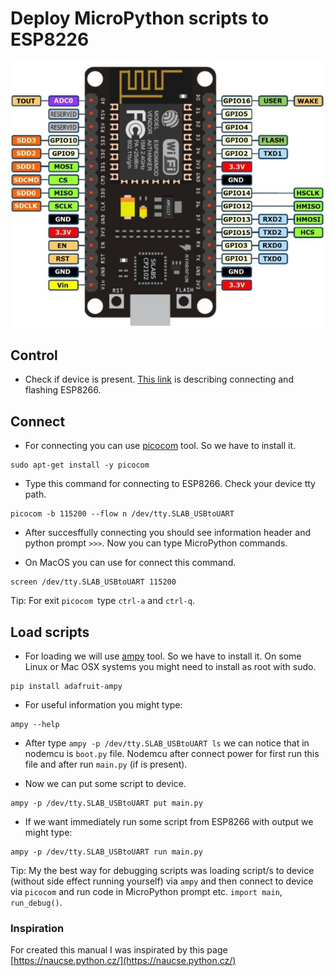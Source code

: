 
 # Deploy MicroPython scripts to ESP8226
 ![nodemcu](images/nodemcu_pinout.jpg)
 
 ## Control
 
 - Check if device is present. [This link](Flash_MicroPython_ESP8266.md) is describing connecting and flashing ESP8266.
 
 ## Connect
 
 - For connecting you can use [picocom](https://github.com/npat-efault/picocom) tool. So we have to install it.
 ```
 sudo apt-get install -y picocom
 ```
 - Type this command for connecting to ESP8266. Check your device tty path.
 ```
 picocom -b 115200 --flow n /dev/tty.SLAB_USBtoUART
 ```
 - After succesffully connecting you should see information header and python prompt `>>>`.  Now you can type MicroPython commands.
 
 - On MacOS you can use for connect this command.
 ```
 screen /dev/tty.SLAB_USBtoUART 115200
 ```
 
 Tip: For exit `picocom `type `ctrl-a` and `ctrl-q`.
 
 ## Load scripts
 
 
 - For loading we will use [ampy](https://github.com/scientifichackers/ampy) tool. So we have to install it. On some Linux or Mac OSX systems you might need to install as root with sudo.
 ```
 pip install adafruit-ampy
 ```
 - For useful information you might type:
 ```
 ampy --help
 ```
 - After type `ampy -p /dev/tty.SLAB_USBtoUART ls` we can notice that in nodemcu is `boot.py` file. Nodemcu after connect power for first run this file and after run `main.py` (if is present).

- Now we can put some script to device.
```
ampy -p /dev/tty.SLAB_USBtoUART put main.py 
```
- If we want immediately run some script from ESP8266 with output we might type:
```
ampy -p /dev/tty.SLAB_USBtoUART run main.py 
```
Tip: My the best way for debugging scripts was loading script/s to device (without side effect running yourself) via `ampy`
and then connect to device via `picocom` and run code in MicroPython prompt etc. `import main`, `run_debug()`.
 
 
 
 ### Inspiration
 For created this manual I was inspirated by this page [https://naucse.python.cz/](https://naucse.python.cz/)
 
 
